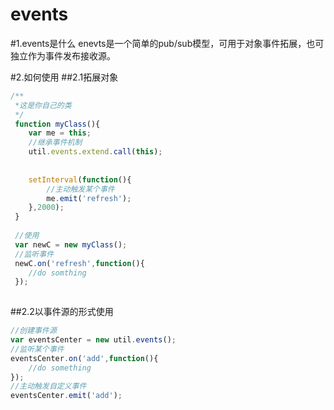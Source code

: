 events
======

#1.events是什么
enevts是一个简单的pub/sub模型，可用于对象事件拓展，也可独立作为事件发布接收源。

#2.如何使用
##2.1拓展对象
```javascript
/**
 *这是你自己的类 
 */
 function myClass(){
    var me = this;
    //继承事件机制
    util.events.extend.call(this);
    
    
    setInterval(function(){
        //主动触发某个事件
        me.emit('refresh');
    },2000);
 }
 
 //使用
 var newC = new myClass();
 //监听事件
 newC.on('refresh',function(){
    //do somthing
 });
 
```

##2.2以事件源的形式使用
```javascript
//创建事件源
var eventsCenter = new util.events();
//监听某个事件
eventsCenter.on('add',function(){
    //do something
});
//主动触发自定义事件
eventsCenter.emit('add');

```